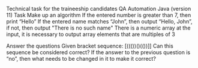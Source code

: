 Technical task for the traineeship candidates
QA Automation
Java (version 11)
Task
Make up an algorithm
If the entered number is greater than 7, then print “Hello”
If the entered name matches “John”, then output “Hello, John”, if not, then output "There is no such name"
There is a numeric array at the input, it is necessary to output array elements that are multiples of 3

Answer the questions
Given bracket sequence: [((())()(())]]
Can this sequence be considered correct?
If the answer to the previous question is “no”, then what needs to be changed in it to make it correct?
